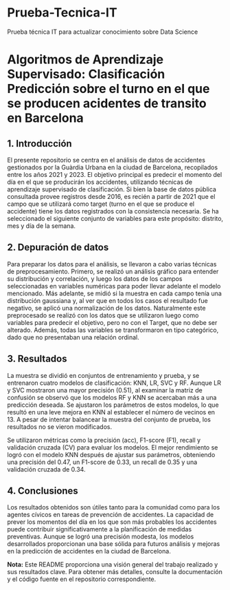 # Prueba-Tecnica-IT
Prueba técnica IT para actualizar conocimiento sobre Data Science

# Algoritmos de Aprendizaje Supervisado: Clasificación <br>Predicción sobre el turno en el que se producen acidentes de transito en Barcelona

## 1. Introducción

El presente repositorio se centra en el análisis de datos de accidentes gestionados por la Guàrdia Urbana en la ciudad de Barcelona, recopilados entre los años 2021 y 2023. El objetivo principal es predecir el momento del día en el que se producirán los accidentes, utilizando técnicas de aprendizaje supervisado de clasificación. 
Si bien la base de datos pública consultada provee registros desde 2016, es recién a partir de 2021 que el campo que se utilizará como target (turno en el que se produce el accidente) tiene los datos registrados con la consistencia necesaria. 
Se ha seleccionado el siguiente conjunto de variables para este propósito: distrito, mes y día de la semana.

## 2. Depuración de datos

Para preparar los datos para el análisis, se llevaron a cabo varias técnicas de preprocesamiento. Primero, se realizó un análisis gráfico para entender su distribución y correlación, y luego los datos de los campos seleccionadas en variables numéricas para poder llevar adelante el modelo mencionado. 
Más adelante, se midió si la muestra en cada campo tenía una distribución gaussiana y, al ver que en todos los casos el resultado fue negativo, se aplicó una normalización de los datos. Naturalmente este preprocesado se realizó con los datos que se utilizaron luego como variables para predecir el objetivo, pero no con el Target, que no debe ser alterado.
Además, todas las variables se transformaron en tipo categórico, dado que no presentaban una relación ordinal.

## 3. Resultados

La muestra se dividió en conjuntos de entrenamiento y prueba, y se entrenaron cuatro modelos de clasificación: KNN, LR, SVC y RF. Aunque LR y SVC mostraron una mayor precisión (0.51), al examinar la matriz de confusión se observó que los modelos RF y KNN se acercaban más a una predicción deseada. Se ajustaron los parámetros de estos modelos, lo que resultó en una leve mejora en KNN al establecer el número de vecinos en 13. A pesar de intentar balancear la muestra del conjunto de prueba, los resultados no se vieron modificados.

Se utilizaron métricas como la precisión (acc), F1-score (F1), recall y validación cruzada (CV) para evaluar los modelos. El mejor rendimiento se logró con el modelo KNN después de ajustar sus parámetros, obteniendo una precisión del 0.47, un F1-score de 0.33, un recall de 0.35 y una validación cruzada de 0.34.

## 4. Conclusiones

Los resultados obtenidos son útiles tanto para la comunidad como para los agentes cívicos en tareas de prevención de accidentes. La capacidad de prever los momentos del día en los que son más probables los accidentes puede contribuir significativamente a la planificación de medidas preventivas. Aunque se logró una precisión modesta, los modelos desarrollados proporcionan una base sólida para futuros análisis y mejoras en la predicción de accidentes en la ciudad de Barcelona.

**Nota:** Este README proporciona una visión general del trabajo realizado y sus resultados clave. Para obtener más detalles, consulte la documentación y el código fuente en el repositorio correspondiente.
